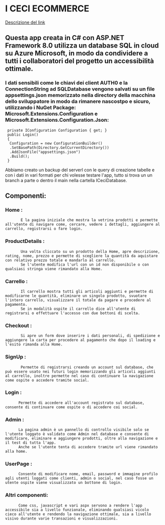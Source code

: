 # I CECI ECOMMERCE

[Descrizione del link](https://youtu.be/ZjziEonK3rU)

## Questa app creata in C# con ASP.NET Framework 8.0 utilizza un database SQL in cloud su Azure Microsoft, in modo da condividere a tutti i collaboratori del progetto un accessibilità ottimale.

### I dati sensibili come le chiavi dei client AUTH0 e la ConnectionString ad SQLDatabase vengono salvati su un file appsettings.json memorizzato nella directory della macchina dello sviluppatore in modo da rimanere nascostpo e sicuro, utilizzando i NuGet Package: Microsoft.Extensions.Configuration e Microsoft.Extensions.Configuration.Json: 
     private IConfiguration Configuration { get; }
     public Login()
     {
      Configuration = new ConfigurationBuilder()
      .SetBasePath(Directory.GetCurrentDirectory())
      .AddJsonFile("appsettings.json")
      .Build();
     }
  

Abbiamo creato un backup del serverl con le query di creazione tabelle e con i dati in vari formati per chi volesse testare l'app, tutto si trova un un branch a parte o dentro il main nella cartella ICeciDatabase.

## Componenti:
  ### Home :
           È la pagina iniziale che mostra la vetrina prodotti e permette all'utente di navigare come, cercare, vedere i dettagli, aggiungere al carrello, registrarsi o fare login.
  ### ProductDetails :
           Una volta cliccato su un prodotto della Home, apre descrizione, rating, nome, prezzo e permette di scegliere la quantità da aquistare con relativo prezzo totale e mandarlo al carrello.
           Se l'utente modifica l'url con un id non disponibile o con qualsiasi stringa viene rimandato alla Home.
  ### Carrello :
           Il carrello mostra tutti gli articoli aggiunti e permette di modificarne le quantità, eliminare un singolo prodotto, svuotare l'intero carrello, visualizzare il totale da pagare e procedere al pagamento.
           Se in modalità ospite il carrello dice all'utente di registrarsi o effettuare l'accesso con due bottoni di scelta.
  ### Checkout : 
           Si apre un form dove inserire i dati personali, di spedizione e aggiungere la carta per procedere al pagamento che dopo il loading e l'esito rimanda alla Home.
  ### SignUp :
           Permette di registrarsi creando un account sul database, che può essere usato nei futuri login memorizzando gli articoli aggiunti al carrello, inoltre permette nel caso di continuare la navigazione come ospite o accedere tramite social.
  ### Login :
          Permette di accedere all'account registrato sul database, consente di continuare come ospite o di accedere coi social.
  ### Admin : 
          La pagina admin è un pannello di controllo visibile solo se l'utente loggato è validato come Admin nel database e consente di modificare, eliminare e aggiungere prodotti, oltre alla navigazione e il test di tutta l'app.
          Anche se l'utente tenta di accedere tramite url viene rimandato alla home.
  ### UserPage : 
          Consente di modificare nome, email, password e immagine profilo agli utenti loggati come clienti, admin o social, nel caso fosse un utente ospite viene visualizzato un bottone di login.
  ### Altri componenti:
          Come css, javascript e vari aspx servono a rendere l'app accessibile sia a livello funzionale, eliminando qualsiasi vicolo cieco all'utente e rendendo la navigazione ottimale, sia a livello visivo durante varie transazioni e visualizzazioni.
          
           

